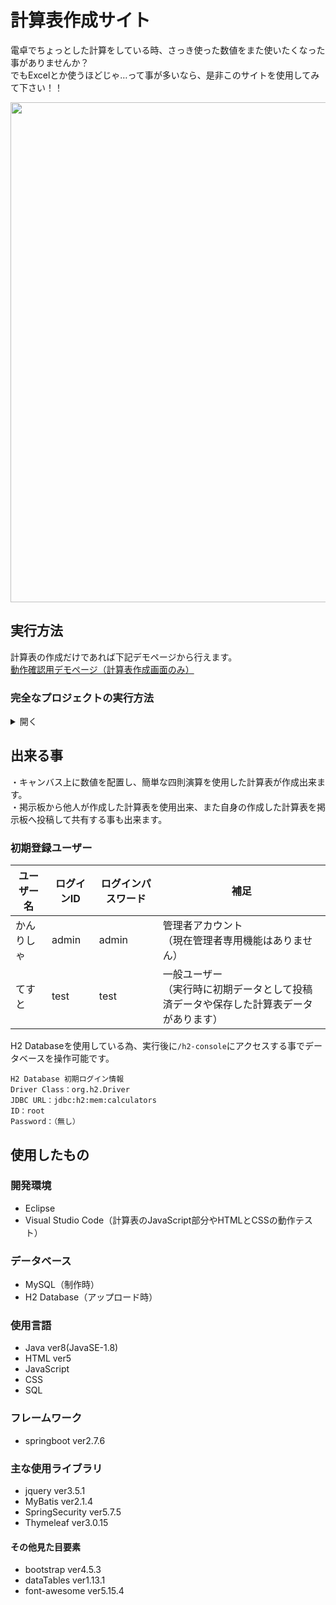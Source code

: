 # 計算表作成サイト
電卓でちょっとした計算をしている時、さっき使った数値をまた使いたくなった事がありませんか？<br>
でもExcelとか使うほどじゃ…って事が多いなら、是非このサイトを使用してみて下さい！！

<img src="/../../../../orioriva/orioriva.github.io/blob/main/img/calculatorpage.png" width="800px">

## 実行方法
計算表の作成だけであれば下記デモページから行えます。<br>
[動作確認用デモページ（計算表作成画面のみ）](https://orioriva.github.io/)
### 完全なプロジェクトの実行方法
<details>
<summary>開く</summary>

1. gitBashでプロジェクトのクローンを作成したい場所を指定する
```$ cd [ファイルパス]```
1. aa
```$ git clone https://github.com/orioriva/Calculators```


</details>

## 出来る事
・キャンバス上に数値を配置し、簡単な四則演算を使用した計算表が作成出来ます。<br>
・掲示板から他人が作成した計算表を使用出来、また自身の作成した計算表を掲示板へ投稿して共有する事も出来ます。

### 初期登録ユーザー
ユーザー名|ログインID|ログインパスワード|補足
---|---|---|---
かんりしゃ|admin|admin|管理者アカウント<br>（現在管理者専用機能はありません）
てすと|test|test|一般ユーザー<br>（実行時に初期データとして投稿済データや保存した計算表データがあります）

H2 Databaseを使用している為、実行後に`/h2-console`にアクセスする事でデータベースを操作可能です。
```
H2 Database 初期ログイン情報
Driver Class：org.h2.Driver
JDBC URL：jdbc:h2:mem:calculators
ID：root
Password：（無し）
```


## 使用したもの
### 開発環境
- Eclipse
- Visual Studio Code（計算表のJavaScript部分やHTMLとCSSの動作テスト）

### データベース
- MySQL（制作時）
- H2 Database（アップロード時）

### 使用言語
- Java ver8(JavaSE-1.8)
- HTML ver5
- JavaScript
- CSS
- SQL

### フレームワーク
- springboot ver2.7.6

### 主な使用ライブラリ
- jquery ver3.5.1
- MyBatis ver2.1.4
- SpringSecurity ver5.7.5
- Thymeleaf ver3.0.15

#### その他見た目要素
- bootstrap ver4.5.3
- dataTables ver1.13.1
- font-awesome ver5.15.4
